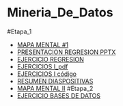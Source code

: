 # Mineria_De_Datos
#Etapa_1
- [MAPA MENTAL #1](https://github.com/Magaly20/Mineria_De_Datos/blob/master/MapaMental_1_1823340.pdf)
- [PRESENTACION REGRESION PPTX](https://github.com/valerianavarro99/Mineria_De_Datos/blob/master/Presentación_Regresión_002.pdf)
- [EJERCICIO REGRESION](https://github.com/valerianavarro99/Mineria_De_Datos/blob/master/EjercicioPresentación_Regresión_002.pdf)
- [EJERCICIOS I_pdf](https://github.com/Magaly20/Mineria_De_Datos/blob/master/Ejercicios1_Regresi%C3%B3n_002.pdf)
- [EJERCICIOS I código](https://github.com/Magaly20/Mineria_De_Datos/blob/master/Ejercicios1_Regresi%C3%B3n_002.ipynb)
- [RESUMEN DIASPOSITIVAS](https://github.com/Magaly20/Mineria_De_Datos/blob/master/Resumen_1823340.pdf)
- [MAPA MENTAL II](https://share.ayoa.com/mindmaps/cac5d6a2-f326-4ebf-8e7e-cd1cb241d903)
#Etapa_2
- [EJERCICIO BASES DE DATOS](https://github.com/Magaly20/Mineria_De_Datos/blob/master/Analisis_BD_1823340.pdf)
